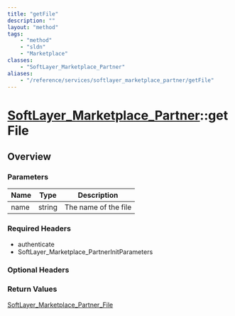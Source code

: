 ```yaml
---
title: "getFile"
description: ""
layout: "method"
tags:
    - "method"
    - "sldn"
    - "Marketplace"
classes:
    - "SoftLayer_Marketplace_Partner"
aliases:
    - "/reference/services/softlayer_marketplace_partner/getFile"
---
```

# [SoftLayer_Marketplace_Partner](/reference/services/SoftLayer_Marketplace_Partner)::getFile




## Overview 


### Parameters 
|Name | Type | Description |
| --- | --- | --- |
|name| string| The name of the file|


### Required Headers
* authenticate
* SoftLayer_Marketplace_PartnerInitParameters

### Optional Headers

### Return Values
<a href='/reference/datatypes/SoftLayer_Marketplace_Partner_File'>SoftLayer_Marketplace_Partner_File </a>

